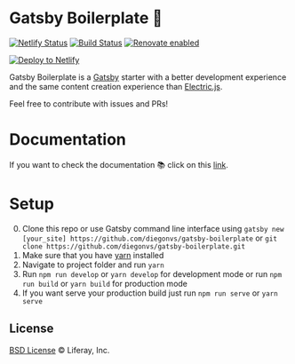 # Gatsby Boilerplate 🚀

[![Netlify Status](https://api.netlify.com/api/v1/badges/3e176df0-47bd-4985-a6ab-7de0903c87dd/deploy-status)](https://app.netlify.com/sites/gatsbyboilerplate/deploys)
[![Build Status](https://img.shields.io/travis/diegonvs/gatsby-boilerplate/master.svg?style=flat)](https://travis-ci.org/diegonvs/gatsby-boilerplate)
[![Renovate enabled](https://img.shields.io/badge/renovate-enabled-brightgreen.svg)](https://renovatebot.com/)

<!-- Markdown snippet -->
[![Deploy to Netlify](https://www.netlify.com/img/deploy/button.svg)](https://app.netlify.com/start/deploy?repository=https://github.com/justinsunho/lfrsitedocs)


Gatsby Boilerplate is a [Gatsby](https://github.com/gatsbyjs/gatsby) starter with a better development experience and the same content creation experience than [Electric.js](https://github.com/electricjs/electric).

Feel free to contribute with issues and PRs!

# Documentation
If you want to check the documentation 📚 click on this [link](https://github.com/diegonvs/gatsby-boilerplate/wiki).

# Setup

0. Clone this repo or use Gatsby command line interface using `gatsby new [your_site] https://github.com/diegonvs/gatsby-boilerplate` or `git clone https://github.com/diegonvs/gatsby-boilerplate.git`
1. Make sure that you have [yarn](https://yarnpkg.com/en/) installed
2. Navigate to project folder and run `yarn`
3. Run `npm run develop` or `yarn develop` for development mode or run `npm run build` or `yarn build` for production mode
4. If you want serve your production build just run `npm run serve` or `yarn serve`

## License

[BSD License](https://github.com/metal/metal.js/blob/master/LICENSE.md) © Liferay, Inc.
